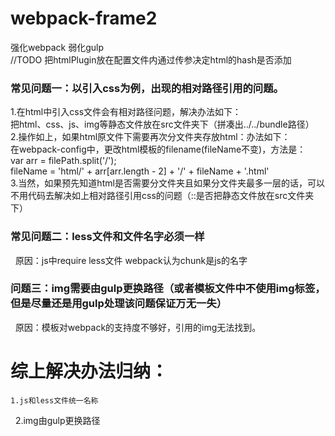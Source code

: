 # webpack-frame2
强化webpack   弱化gulp<br>
//TODO 把htmlPlugin放在配置文件内通过传参决定html的hash是否添加<br>


### 常见问题一：以引入css为例，出现的相对路径引用的问题。<br>

1.在html中引入css文件会有相对路径问题，解决办法如下：<br>
   把html、css、js、img等静态文件放在src文件夹下（拼凑出../../bundle路径）<br>
2.操作如上，如果html原文件下需要再次分文件夹存放html：办法如下：<br>
   在webpack-config中，更改html模板的filename(fileName不变)，方法是：<br>
                                                       var arr = filePath.split('\/');<br>
                                                       fileName = 'html/' + arr[arr.length - 2] + '/' + fileName + '.html'<br>
3.当然，如果预先知道html是否需要分文件夹且如果分文件夹最多一层的话，可以不用代码去解决如上相对路径引用css的问题（::是否把静态文件放在src文件夹下）<br>




### 常见问题二：less文件和文件名字必须一样<br>
   原因：js中require less文件 webpack认为chunk是js的名字



### 问题三：img需要由gulp更换路径（或者模板文件中不使用img标签，但是尽量还是用gulp处理该问题保证万无一失）
   原因：模板对webpack的支持度不够好，引用的img无法找到。
   
   
   
   
# 综上解决办法归纳： 
    1.js和less文件统一名称
    2.img由gulp更换路径
